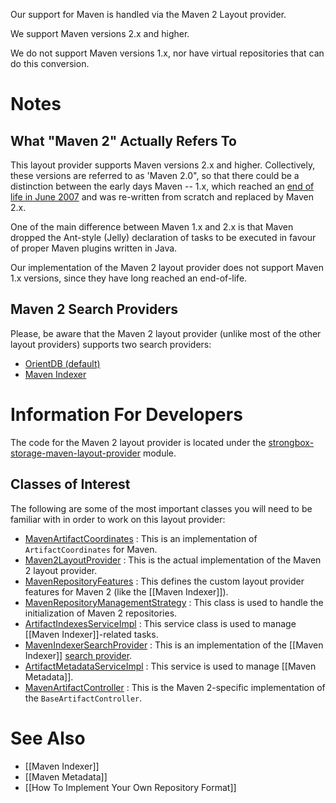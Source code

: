 Our support for Maven is handled via the Maven 2 Layout provider.

We support Maven versions 2.x and higher.

We do not support Maven versions 1.x, nor have virtual repositories that can do this conversion.

# Notes

## What "Maven 2" Actually Refers To

This layout provider supports Maven versions 2.x and higher. Collectively, these versions are referred to as 'Maven 2.0", so that there could be a distinction between the early days Maven -- 1.x, which reached an [end of life in June 2007](https://maven.apache.org/maven-1.x-eol.html) and was re-written from scratch and replaced by Maven 2.x.

One of the main difference between Maven 1.x and 2.x is that Maven dropped the Ant-style (Jelly) declaration of tasks to be executed in favour of proper Maven plugins written in Java.

Our implementation of the Maven 2 layout provider does not support Maven 1.x versions, since they have long reached an end-of-life.

## Maven 2 Search Providers

Please, be aware that the Maven 2 layout provider (unlike most of the other layout providers) supports two search providers:
* [OrientDB (default)](https://github.com/strongbox/strongbox/wiki/Searching#orientdbsearchprovider)
* [Maven Indexer](https://github.com/strongbox/strongbox/wiki/Searching#mavenindexersearchprovider)

# Information For Developers

The code for the Maven 2 layout provider is located under the [strongbox-storage-maven-layout-provider](https://github.com/strongbox/strongbox/tree/master/strongbox-storage/strongbox-storage-layout-providers/strongbox-storage-maven-layout-provider) module.

## Classes of Interest

The following are some of the most important classes you will need to be familiar with in order to work on this layout provider:

* [MavenArtifactCoordinates](https://github.com/strongbox/strongbox/blob/master/strongbox-storage/strongbox-storage-layout-providers/strongbox-storage-maven-layout-provider/src/main/java/org/carlspring/strongbox/artifact/coordinates/MavenArtifactCoordinates.java) : This is an implementation of `ArtifactCoordinates` for Maven.
* [Maven2LayoutProvider](https://github.com/strongbox/strongbox/blob/master/strongbox-storage/strongbox-storage-layout-providers/strongbox-storage-maven-layout-provider/src/main/java/org/carlspring/strongbox/providers/layout/Maven2LayoutProvider.java) : This is the actual implementation of the Maven 2 layout provider.
* [MavenRepositoryFeatures](https://github.com/strongbox/strongbox/blob/master/strongbox-storage/strongbox-storage-layout-providers/strongbox-storage-maven-layout-provider/src/main/java/org/carlspring/strongbox/repository/MavenRepositoryFeatures.java) : This defines the custom layout provider features for Maven 2 (like the [[Maven Indexer]]).
* [MavenRepositoryManagementStrategy](https://github.com/strongbox/strongbox/blob/master/strongbox-storage/strongbox-storage-layout-providers/strongbox-storage-maven-layout-provider/src/main/java/org/carlspring/strongbox/repository/MavenRepositoryManagementStrategy.java) : This class is used to handle the initialization of Maven 2 repositories.
* [ArtifactIndexesServiceImpl](https://github.com/strongbox/strongbox/blob/master/strongbox-storage/strongbox-storage-layout-providers/strongbox-storage-maven-layout-provider/src/main/java/org/carlspring/strongbox/services/impl/ArtifactIndexesServiceImpl.java) : This service class is used to manage [[Maven Indexer]]-related tasks.
* [MavenIndexerSearchProvider](https://github.com/strongbox/strongbox/blob/master/strongbox-storage/strongbox-storage-layout-providers/strongbox-storage-maven-layout-provider/src/main/java/org/carlspring/strongbox/providers/search/MavenIndexerSearchProvider.java) : This is an implementation of the [[Maven Indexer]] [search provider](https://github.com/strongbox/strongbox/wiki/Searching#search-providers).
* [ArtifactMetadataServiceImpl](https://github.com/strongbox/strongbox/blob/master/strongbox-storage/strongbox-storage-layout-providers/strongbox-storage-maven-layout-provider/src/main/java/org/carlspring/strongbox/services/impl/ArtifactMetadataServiceImpl.java) : This service is used to manage [[Maven Metadata]].
* [MavenArtifactController](https://github.com/strongbox/strongbox/blob/master/strongbox-web-core/src/main/java/org/carlspring/strongbox/controllers/maven/MavenArtifactController.java) : This is the Maven 2-specific implementation of the `BaseArtifactController`.

# See Also
* [[Maven Indexer]]
* [[Maven Metadata]]
* [[How To Implement Your Own Repository Format]]
